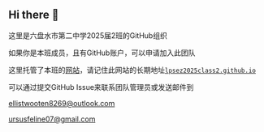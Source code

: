 ## Hi there 👋

这里是六盘水市第二中学2025届2班的GitHub组织

如果你是本班成员，且有GitHub账户，可以申请加入此团队

这里托管了本班的[网站](https://lpsez2025class2.github.io/)，请记住此网站的长期地址[`lpsez2025class2.github.io`](https://lpsez2025class2.github.io/)

可以通过提交GitHub Issue来联系团队管理员或发送邮件到

ellistwooten8269@outlook.com

ursusfeline07@gmail.com

<!--

**Here are some ideas to get you started:**

🙋‍♀️ A short introduction - what is your organization all about?
🌈 Contribution guidelines - how can the community get involved?
👩‍💻 Useful resources - where can the community find your docs? Is there anything else the community should know?
🍿 Fun facts - what does your team eat for breakfast?
🧙 Remember, you can do mighty things with the power of [Markdown](https://docs.github.com/github/writing-on-github/getting-started-with-writing-and-formatting-on-github/basic-writing-and-formatting-syntax)
-->
